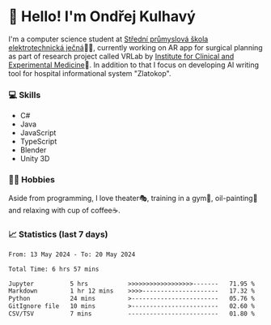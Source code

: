 # 👋 Hello! I'm Ondřej Kulhavý

I'm a computer science student at [Střední průmyslová škola elektrotechnická ječná](https://www.spsejecna.cz/)👨‍🎓, currently working on AR app for surgical planning as part of research project called VRLab by [Institute for Clinical and Experimental Medicine](https://www.ikem.cz/en/)🏥.
In addition to that I focus on developing AI writing tool for hospital informational system "Zlatokop".

### 💻 Skills
- C#
- Java
- JavaScript
- TypeScript
- Blender
- Unity 3D

### 🏋️‍♂️ Hobbies

Aside from programming, I love theater🎭, training in a gym💪, oil-painting🎨 and relaxing with cup of coffee☕.
### 📈 Statistics (last 7 days)
<!--START_SECTION:waka-->

```txt
From: 13 May 2024 - To: 20 May 2024

Total Time: 6 hrs 57 mins

Jupyter          5 hrs           >>>>>>>>>>>>>>>>>>-------   71.95 %
Markdown         1 hr 12 mins    >>>>---------------------   17.32 %
Python           24 mins         >------------------------   05.76 %
GitIgnore file   10 mins         >------------------------   02.60 %
CSV/TSV          7 mins          -------------------------   01.80 %
```

<!--END_SECTION:waka-->



